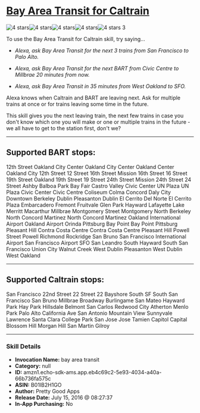 # [Bay Area Transit for Caltrain](http://alexa.amazon.com/#skills/amzn1.echo-sdk-ams.app.eb4c69c2-5e93-4034-a40a-66b736fa575c)
![4 stars](../../images/ic_star_black_18dp_1x.png)![4 stars](../../images/ic_star_black_18dp_1x.png)![4 stars](../../images/ic_star_black_18dp_1x.png)![4 stars](../../images/ic_star_black_18dp_1x.png)![4 stars](../../images/ic_star_border_black_18dp_1x.png) 3

To use the Bay Area Transit for Caltrain skill, try saying...

* *Alexa, ask Bay Area Transit for the next 3 trains from San Francisco to Palo Alto.*

* *Alexa, ask Bay Area Transit for the next BART from Civic Centre to Millbrae 20 minutes from now.*

* *Alexa, ask Bay Area Transit in 35 minutes from West Oakland to SFO.*

Alexa knows when Caltrain and BART are leaving next. Ask for multiple trains at once or for trains leaving some time in the future.

This skill gives you the next leaving train, the next few trains in case you don't know which one you will make or one or multiple trains in the future - we all have to get to the station first, don't we?


-------------------------------
Supported BART stops:
-------------------------------
12th Street Oakland City Center
Oakland City Center
Oakland Center
Oakland City
12th Street
12 Street
16th Street Mission
16th Street
16 Street
19th Street Oakland
19th Street
19 Street
24th Street Mission
24th Street
24 Street
Ashby
Balboa Park
Bay Fair
Castro Valley
Civic Center UN Plaza
UN Plaza
Civic Center
Civic Centre
Coliseum
Colma
Concord
Daly City
Downtown Berkeley
Dublin Pleasanton
Dublin
El Cerrito Del Norte
El Cerrito Plaza
Embarcadero
Fremont
Fruitvale
Glen Park
Hayward
Lafayette
Lake Merritt
Macarthur
Millbrae
Montgomery Street
Montgomery
North Berkeley
North Concord Martinez
North Concord
Martinez
Oakland International Airport
Oakland Airport
Orinda
Pittsburg Bay Point
Bay Point
Pittsburg
Pleasant Hill Contra Costa Centre
Contra Costa Centre
Pleasant Hill
Powell Street
Powell
Richmond
Rockridge
San Bruno
San Francisco International Airport
San Francisco Airport
SFO
San Leandro
South Hayward
South San Francisco
Union City
Walnut Creek
West Dublin Pleasanton
West Dublin
West Oakland


----------------------------------
Supported Caltrain stops:
----------------------------------
San Francisco
22nd Street
22 Street
22
Bayshore
South SF
South San Francisco
San Bruno
Millbrae
Broadway
Burlingame
San Mateo
Hayward Park
Hay Park
Hillsdale
Belmont
San Carlos
Redwood City
Atherton
Menlo Park
Palo Alto
California Ave
San Antonio
Mountain View
Sunnyvale
Lawrence
Santa Clara
College Park
San Jose
Jose
Tamien
Capitol
Capital
Blossom Hill
Morgan Hill
San Martin
Gilroy

***

### Skill Details

* **Invocation Name:** bay area transit
* **Category:** null
* **ID:** amzn1.echo-sdk-ams.app.eb4c69c2-5e93-4034-a40a-66b736fa575c
* **ASIN:** B01IB2H1GO
* **Author:** Pretty Good Apps
* **Release Date:** July 15, 2016 @ 08:27:37
* **In-App Purchasing:** No
